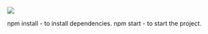 <img src ='./assets/sphere.jpg'>

npm install - to install dependencies.
npm start - to start the project.

